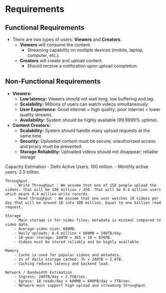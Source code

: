 # Requirements

## Functional Requirements
- There are two types of users: **Viewers** and **Creators**.
    - **Viewers** will consume the content.
        - Streaming capability on multiple devices (mobile, laptop, computer, etc.).
    - **Creators** will create and upload content.
        - Should receive a notification upon upload completion.

## Non-Functional Requirements
- **Viewers:**
    - **Low latency:** Viewers should not wait long; low buffering and lag.
    - **Scalability:** Millions of users can watch videos simultaneously.
    - **User Experience:** Good internet = high quality; poor internet = lower quality streams.
    - **Availability:** System should be highly available (99.9999% uptime).
- **Content Creators:**
    - **Scalability:** System should handle many upload requests at the same time.
    - **Security:** Uploaded content must be secure; unauthorized access and piracy must be prevented.
    - **Storage Reliability:** Uploaded videos should not disappear; reliable storage

Capacity Estimation 
    - Delhi Active Users. 100 million. 
    - Monthly active users. 2.5 billion. 

    Throughput. 
        - Write Throughput : We assume that one of 250 people upload the videos. That will be 100 million / 250. That will be 0.4 million users which means 0.4 million write records. 
        - Read throughput : We assume that one user watches 10 videos per day that will be around 10 into 100 million. Equal to one billion read request. 

    Storage
        - Main storage is for video files; metadata is minimal compared to video data.
        - Average video size: 600MB.
        - Daily uploads: 0.4 million × 600MB ≈ 240TB/day.
        - 10-year storage: 240TB × 365 × 10 ≈ 876PB.
        - Videos must be stored reliably and be highly available.

    Memory
        - Cache is used for popular videos and metadata.
        - 1% of daily storage cached: 1% × 240TB ≈ 2.4TB.
        - Caching reduces latency and backend load.

    Network / Bandwidth Estimation
        - Ingress: 240TB/day ≈ 2.7GB/sec.
        - Egress: 1B reads/day × 600MB = 600PB/day ≈ 7TB/sec.
        - Network must support high upload and streaming throughput.

